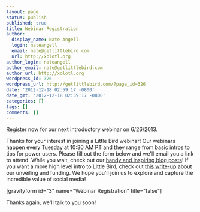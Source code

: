 ```yaml
---
layout: page
status: publish
published: true
title: Webinar Registration
author:
  display_name: Nate Angell
  login: nateangell
  email: nate@getlittlebird.com
  url: http://xolotl.org
author_login: nateangell
author_email: nate@getlittlebird.com
author_url: http://xolotl.org
wordpress_id: 326
wordpress_url: http://getlittlebird.com/?page_id=326
date: '2012-12-18 02:59:17 -0800'
date_gmt: '2012-12-18 02:59:17 -0800'
categories: []
tags: []
comments: []
---
```

<p>Register now for our next introductory webinar on 6/26/2013.</p>
<p>Thanks for your interest in joining a Little Bird webinar!  Our webinars happen every Tuesday at 10:30 AM PT and they range from basic intros to tips for power users.  Please fill out the form below and we'll email you a link to attend.  While you wait, check out our <a href="http://getlittlebird.com/blog">handy and inspiring blog posts</a>!  If you want a more high level intro to Little Bird, check out <a href="http://blogs.wsj.com/venturecapital/2012/10/05/how-a-little-bird-told-mark-cuban-where-to-invest-his-money/">this write-up</a> about our unveiling and funding.  We hope you'll join us to explore and capture the incredible value of social media!</p>
<p>[gravityform id="3" name="Webinar Registration" title="false"]</p>
<p>Thanks again, we'll talk to you soon!</p>
